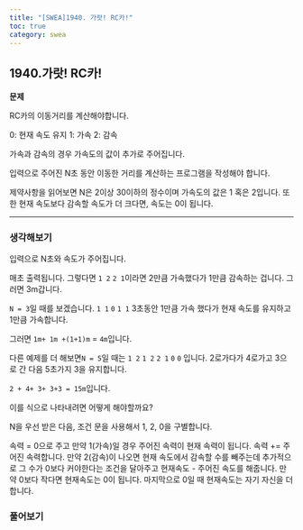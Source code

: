 ```yaml
---
title: "[SWEA]1940. 가랏! RC카!"
toc: true
category: swea
---
```


## 1940.가랏! RC카!

**문제**

RC카의 이동거리를 계산해야합니다.

0: 현재 속도 유지
1: 가속
2: 감속

가속과 감속의 경우 가속도의 값이 추가로 주어집니다.

입력으로 주어진 N초 동안 이동한 거리를 계산하는 프로그램을 작성해야 합니다.

제약사항을 읽어보면 N은 2이상 30이하의 정수이며 가속도의 값은 1 혹은 2입니다.
또한 현재 속도보다 감속할 속도가 더 크다면, 속도는 0이 됩니다.

---

### 생각해보기

입력으로 N초와 속도가 주어집니다.

매초 출력됩니다. 그렇다면 `1 2` `2 1`이라면 2만큼 가속했다가 1만큼 감속하는 겁니다. 그러면 3m갑니다.

`N = 3`일 때를 보겠습니다.
`1 1` `0` `1 1` 3초동안 1만큼 가속 했다가 현재 속도를 유지하고 1만큼 가속합니다.

그러면 `1m+ 1m +(1+1)m` =  `4m`입니다.

다른 예제를 더 해보면`N = 5`일 때는
`1 2` `1 2` `2 1` `0` `0` 입니다. 2로가다가 4로가고 3으로 간 다음 5초가지 3을 유지합니다.

`2 + 4+ 3+ 3+3 = 15m`입니다. 

이를 식으로 나타내려면 어떻게 해야할까요?

N을 우선 받은 다음, 조건 문을 사용해서 1, 2, 0을 구별합니다.

속력 = 0으로 주고 만약 1(가속)일 경우 주어진 속력이 현재 속력이 됩니다. 속력 += 주어진 속력합니다. 만약 2(감속)이 나오면 현재 속도에서 감속할 수를 빼주는데 추가적으로 그 수가 0보다 커야한다는 조건을 달아주고 현재속도 - 주어진 속도를 해줍니다. 만약 0보다 작다면 현재속도는 0이 됩니다. 
마지막으로 0일 때 현재속도는 자기 자신을 더합니다.

### 풀어보기



